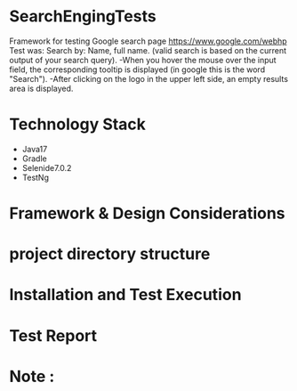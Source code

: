 # SearchEngingTests
Framework for testing Google search page https://www.google.com/webhp
Test was:
Search by: Name, full name. (valid search is based on the current output of your search query).
-When you hover the mouse over the input field, the corresponding tooltip is displayed (in google this is the word "Search").
-After clicking on the logo in the upper left side, an empty results area is displayed.

# Technology Stack
- Java17
- Gradle
- Selenide7.0.2
- TestNg
# Framework & Design Considerations
# project directory structure
# Installation and Test Execution
# Test Report
# Note :

 
